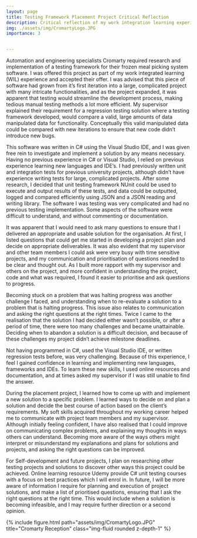```yaml
---
layout: page
title: Testing Framework Placement Project Critical Reflection
description: Critical reflection of my work integration learning experience project
img: ./assets/img/CromartyLogo.JPG
importance: 3


---
```


Automation and engineering specialists Cromarty required research and implementation of a testing framework for their frozen meal picking system software. I was offered this project as part of my work integrated learning (WIL) experience and accepted their offer. I was advised that this piece of software had grown from it’s first iteration into a large, complicated project with many intricate functionalities, and as the project expanded, it was apparent that testing would streamline the development process, making tedious manual testing methods a lot more efficient. My supervisor explained their requirement for a regression testing solution where a testing framework developed, would compare a valid, large amounts of data manipulated data for functionality. Conceptually this valid manipulated data could be compared with new iterations to ensure that new code didn’t introduce new bugs.

This software was written in C# using the Visual Studio IDE, and I was given free rein to investigate and implement a solution by any means necessary. Having no previous experience in C# or Visual Studio, I relied on previous experience learning new languages and IDE’s. I had previously written unit and integration tests for previous university projects, although didn’t have experience writing tests for large, complicated projects. After some research, I decided that unit testing framework NUnit could be used to execute and output results of these tests, and data could be outputted, logged and compared efficiently using JSON and a JSON reading and writing library. The software I was testing was very complicated and had no previous testing implementation. Some aspects of the software were difficult to understand, and without commenting or documentation. 

It was apparent that I would need to ask many questions to ensure that I delivered an appropriate and usable solution for the organisation. At first, I listed questions that could get me started in developing a project plan and decide on appropriate deliverables. It was also evident that my supervisor and other team members I could ask were very busy with time sensitive projects, and my communication and prioritisation of questions needed to be clear and thought out. As I built more rapport with my supervisor and others on the project, and more confident in understanding the project, code and what was required, I found it easier to prioritise and ask questions to progress. 

Becoming stuck on a problem that was halting progress was another challenge I faced, and understanding when to re-evaluate a solution to a problem that is halting progress. This issue also relates to communication and asking the right questions at the right times. Twice I came to the realisation that the solution I had decided either wasn’t possible, or after a period of time, there were too many challenges and became unattainable. Deciding when to abandon a solution is a difficult decision, and because of these challenges my project didn’t achieve milestone deadlines.

Not having programmed in C#, used the Visual Studio IDE, or written regression tests before, was very challenging. Because of this experience, I feel I gained confidence in learning and implementing new languages, frameworks and IDEs. To learn these new skills, I used online resources and documentation, and at times asked my supervisor if I was still unable to find the answer. 

During the placement project, I learned how to come up with and implement a new solution to a specific problem. I learned ways to decide on and plan a solution and decide the best course of action based on the client’s requirements. My soft skills acquired throughout my working career helped me to communicate with project team members and my supervisor. Although initially feeling confident, I have also realised that I could improve on communicating complex problems, and explaining my thoughts in ways others can understand. Becoming more aware of the ways others might interpret or misunderstand my explanations and plans for solutions and projects, and asking the right questions can be improved. 

For Self-development and future projects, I plan on researching other testing projects and solutions to discover other ways this project could be achieved. Online learning resource Udemy provide C# unit testing courses with a focus on best practices which I will enrol in. In future, I will be more aware of information I require for planning and execution of project solutions, and make a list of prioritised questions, ensuring that I ask the right questions at the right time. This would include when a solution is becoming infeasible, and I may require further direction or a second opinion. 


<div class="row">
    <div class="col-sm mt-3 mt-md-0">
        {% include figure.html path="assets/img/CromartyLogo.JPG" title="Cromarty Reception" class="img-fluid rounded z-depth-1" %}
    </div>
</div>



